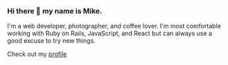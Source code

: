 ### Hi there 👋 my name is Mike.

I'm a web developer, photographer, and coffee lover. I'm most comfortable working with Ruby on Rails, JavaScript, and React but can always use a good excuse to try new things.

Check out my [profile](mvbennett.me)

<!--
**mvbennett/mvbennett** is a ✨ _special_ ✨ repository because its `README.md` (this file) appears on your GitHub profile.

Here are some ideas to get you started:

- 🔭 I’m currently working on ...
- 🌱 I’m currently learning ...
- 👯 I’m looking to collaborate on ...
- 🤔 I’m looking for help with ...
- 💬 Ask me about ...
- 📫 How to reach me: ...
- 😄 Pronouns: ...
- ⚡ Fun fact: ...
-->
